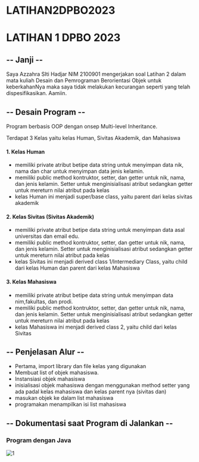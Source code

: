 # LATIHAN2DPBO2023

# LATIHAN 1 DPBO 2023

## -- Janji --
Saya Azzahra SIti Hadjar NIM 2100901 mengerjakan soal Latihan 2 dalam mata kuliah Desain dan Pemrograman Berorientasi Objek untuk keberkahanNya maka saya tidak melakukan kecurangan seperti yang telah dispesifikasikan. Aamiin.

## -- Desain Program --
Program berbasis OOP dengan onsep Multi-level Inheritance. 

Terdapat 3 Kelas yaitu kelas Human, Sivitas Akademik, dan Mahasiswa

#### 1. Kelas Human 
- memiliki private atribut betipe data string untuk menyimpan data nik, nama dan char untuk menyimpan data jenis kelamin. 
- memiliki public method kontruktor, setter, dan getter untuk nik, nama, dan jenis kelamin. Setter untuk menginisialisasi atribut sedangkan getter untuk mereturn nilai atribut pada kelas
- kelas Human ini menjadi super/base class, yaitu parent dari kelas sivitas akademik 

#### 2. Kelas Sivitas (Sivitas Akademik) 
- memiliki private atribut betipe data string untuk menyimpan data asal universitas dan email edu. 
- memiliki public method kontruktor, setter, dan getter untuk nik, nama, dan jenis kelamin. Setter untuk menginisialisasi atribut sedangkan getter untuk mereturn nilai atribut pada kelas
- kelas Sivitas ini menjadi derived class 1/Intermediary Class, yaitu child dari kelas Human dan parent dari kelas Mahasiswa 

#### 3. Kelas Mahasiswa 
- memiliki private atribut betipe data string untuk menyimpan data nim,fakultas, dan prodi. 
- memiliki public method kontruktor, setter, dan getter untuk nik, nama, dan jenis kelamin. Setter untuk menginisialisasi atribut sedangkan getter untuk mereturn nilai atribut pada kelas
- kelas Mahasiswa ini menjadi derived class 2, yaitu child dari kelas Sivitas


## -- Penjelasan Alur --
- Pertama, import library dan file kelas yang digunakan
- Membuat list of objek mahasiswa.
- Instansiasi objek mahasiswa
- inisialisasi objek mahasiswa dengan menggunakan method setter yang ada padal kelas mahasiswa dan kelas parent nya (sivitas dan)
- masukan objek ke dalam list mahasiswa
- programakan menampilkan isi list mahasiswa

## -- Dokumentasi saat Program  di Jalankan --
### Program dengan Java
![1](https://user-images.githubusercontent.com/100898963/220070615-6b9de5ad-583a-4da5-9d10-4c3e3a5fcfb1.jpg)
